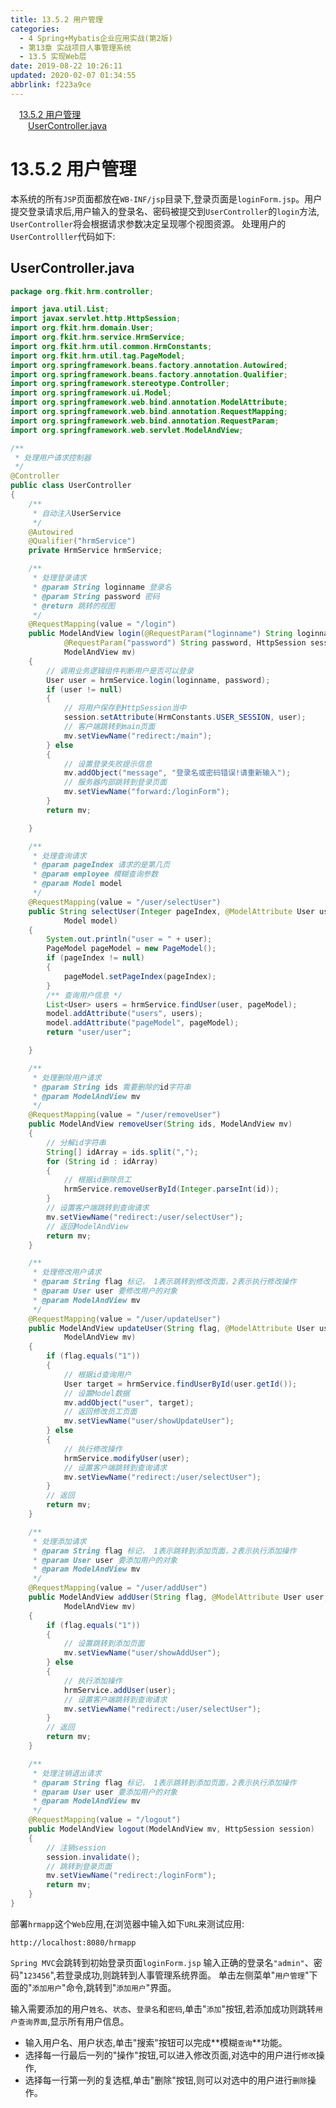 ```yaml
---
title: 13.5.2 用户管理
categories: 
  - 4 Spring+Mybatis企业应用实战(第2版)
  - 第13章 实战项目人事管理系统
  - 13.5 实现Web层
date: 2019-08-22 10:26:11
updated: 2020-02-07 01:34:55
abbrlink: f223a9ce
---
```

<div id='my_toc'><a href="/JavaReadingNotes/f223a9ce/#13-5-2-用户管理" class="header_1">13.5.2 用户管理</a>&nbsp;<br><a href="/JavaReadingNotes/f223a9ce/#UserController-java" class="header_2">UserController.java</a>&nbsp;<br></div>
<style>.header_1{margin-left: 1em;}.header_2{margin-left: 2em;}.header_3{margin-left: 3em;}.header_4{margin-left: 4em;}.header_5{margin-left: 5em;}.header_6{margin-left: 6em;}</style>
<!--more-->
<script>if (navigator.platform.search('arm')==-1){document.getElementById('my_toc').style.display = 'none';}var e,p = document.getElementsByTagName('p');while (p.length>0) {e = p[0];e.parentElement.removeChild(e);}</script>

<!--end-->
<!--SSTStart-->
# 13.5.2 用户管理
本系统的所有`JSP`页面都放在`WB-INF/jsp`目录下,登录页面是`loginForm.jsp`。用户提交登录请求后,用户输入的登录名、密码被提交到`UserController`的`login`方法, `UserController`将会根据请求参数决定呈现哪个视图资源。
处理用户的`UserControlller`代码如下:
## UserController.java
```java
package org.fkit.hrm.controller;

import java.util.List;
import javax.servlet.http.HttpSession;
import org.fkit.hrm.domain.User;
import org.fkit.hrm.service.HrmService;
import org.fkit.hrm.util.common.HrmConstants;
import org.fkit.hrm.util.tag.PageModel;
import org.springframework.beans.factory.annotation.Autowired;
import org.springframework.beans.factory.annotation.Qualifier;
import org.springframework.stereotype.Controller;
import org.springframework.ui.Model;
import org.springframework.web.bind.annotation.ModelAttribute;
import org.springframework.web.bind.annotation.RequestMapping;
import org.springframework.web.bind.annotation.RequestParam;
import org.springframework.web.servlet.ModelAndView;

/**
 * 处理用户请求控制器
 */
@Controller
public class UserController
{
    /**
     * 自动注入UserService
     */
    @Autowired
    @Qualifier("hrmService")
    private HrmService hrmService;

    /**
     * 处理登录请求
     * @param String loginname 登录名
     * @param String password 密码
     * @return 跳转的视图
     */
    @RequestMapping(value = "/login")
    public ModelAndView login(@RequestParam("loginname") String loginname,
            @RequestParam("password") String password, HttpSession session,
            ModelAndView mv)
    {
        // 调用业务逻辑组件判断用户是否可以登录
        User user = hrmService.login(loginname, password);
        if (user != null)
        {
            // 将用户保存到HttpSession当中
            session.setAttribute(HrmConstants.USER_SESSION, user);
            // 客户端跳转到main页面
            mv.setViewName("redirect:/main");
        } else
        {
            // 设置登录失败提示信息
            mv.addObject("message", "登录名或密码错误!请重新输入");
            // 服务器内部跳转到登录页面
            mv.setViewName("forward:/loginForm");
        }
        return mv;

    }

    /**
     * 处理查询请求
     * @param pageIndex 请求的是第几页
     * @param employee 模糊查询参数
     * @param Model model
     */
    @RequestMapping(value = "/user/selectUser")
    public String selectUser(Integer pageIndex, @ModelAttribute User user,
            Model model)
    {
        System.out.println("user = " + user);
        PageModel pageModel = new PageModel();
        if (pageIndex != null)
        {
            pageModel.setPageIndex(pageIndex);
        }
        /** 查询用户信息 */
        List<User> users = hrmService.findUser(user, pageModel);
        model.addAttribute("users", users);
        model.addAttribute("pageModel", pageModel);
        return "user/user";

    }

    /**
     * 处理删除用户请求
     * @param String ids 需要删除的id字符串
     * @param ModelAndView mv
     */
    @RequestMapping(value = "/user/removeUser")
    public ModelAndView removeUser(String ids, ModelAndView mv)
    {
        // 分解id字符串
        String[] idArray = ids.split(",");
        for (String id : idArray)
        {
            // 根据id删除员工
            hrmService.removeUserById(Integer.parseInt(id));
        }
        // 设置客户端跳转到查询请求
        mv.setViewName("redirect:/user/selectUser");
        // 返回ModelAndView
        return mv;
    }

    /**
     * 处理修改用户请求
     * @param String flag 标记， 1表示跳转到修改页面，2表示执行修改操作
     * @param User user 要修改用户的对象
     * @param ModelAndView mv
     */
    @RequestMapping(value = "/user/updateUser")
    public ModelAndView updateUser(String flag, @ModelAttribute User user,
            ModelAndView mv)
    {
        if (flag.equals("1"))
        {
            // 根据id查询用户
            User target = hrmService.findUserById(user.getId());
            // 设置Model数据
            mv.addObject("user", target);
            // 返回修改员工页面
            mv.setViewName("user/showUpdateUser");
        } else
        {
            // 执行修改操作
            hrmService.modifyUser(user);
            // 设置客户端跳转到查询请求
            mv.setViewName("redirect:/user/selectUser");
        }
        // 返回
        return mv;
    }

    /**
     * 处理添加请求
     * @param String flag 标记， 1表示跳转到添加页面，2表示执行添加操作
     * @param User user 要添加用户的对象
     * @param ModelAndView mv
     */
    @RequestMapping(value = "/user/addUser")
    public ModelAndView addUser(String flag, @ModelAttribute User user,
            ModelAndView mv)
    {
        if (flag.equals("1"))
        {
            // 设置跳转到添加页面
            mv.setViewName("user/showAddUser");
        } else
        {
            // 执行添加操作
            hrmService.addUser(user);
            // 设置客户端跳转到查询请求
            mv.setViewName("redirect:/user/selectUser");
        }
        // 返回
        return mv;
    }

    /**
     * 处理注销退出请求
     * @param String flag 标记， 1表示跳转到添加页面，2表示执行添加操作
     * @param User user 要添加用户的对象
     * @param ModelAndView mv
     */
    @RequestMapping(value = "/logout")
    public ModelAndView logout(ModelAndView mv, HttpSession session)
    {
        // 注销session
        session.invalidate();
        // 跳转到登录页面
        mv.setViewName("redirect:/loginForm");
        return mv;
    }
}
```
<!--replace:hrmapp=H R M app-->
部署`hrmapp`这个`Web`应用,在浏览器中输入如下`URL`来测试应用:
```
http://localhost:8080/hrmapp
```
`Spring MVC`会跳转到初始登录页面`loginForm.jsp`
输入正确的登录名`"admin"`、密码"`123456`",若登录成功,则跳转到人事管理系统界面。
单击左侧菜单"`用户管理`"下面的"`添加用户`"命令,跳转到"`添加用户`"界面。

输入需要添加的用户`姓名`、`状态`、`登录名`和`密码`,单击"`添加`"按钮,若添加成功则跳转`用户查询界面`,显示所有用户信息。
- 输入用户名、用户状态,单击"搜索"按钮可以完成**模糊`查询`**功能。
- 选择每一行最后一列的"操作"按钮,可以进入修改页面,对选中的用户进行`修改`操作,
- 选择每一行第一列的复选框,单击"删除"按钮,则可以对选中的用户进行`删除`操作。
